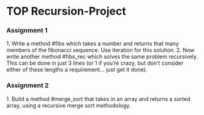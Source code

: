 # TOP Recursion-Project

<h3>Assignment 1</h3>
1. Write a method #fibs which takes a number and returns that many members of the fibonacci sequence. Use iteration for this solution.
2. Now write another method #fibs_rec which solves the same problem recursively. This can be done in just 3 lines (or 1 if you’re crazy, but don’t consider either of these lengths a requirement… just get it done).

<h3>Assignment 2</h3>
1. Build a method #merge_sort that takes in an array and returns a sorted array, using a recursive merge sort methodology.
